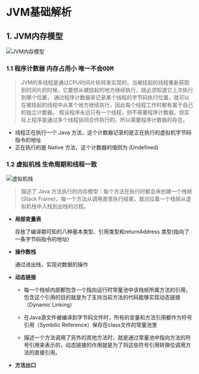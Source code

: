 # JVM基础解析
## 1. JVM内存模型
![JVM内存模型](https://user-images.githubusercontent.com/28483207/117580841-7d12e600-b12c-11eb-9e4a-abef00f33df4.png)
### 1.1 程序计数器  <kbd>内存占用小</kbd> <kbd>唯一不会OOM</kbd>
> JVM的多线程是通过CPU时间片轮转来实现的，当被挂起的线程重新获取到时间片的时候，它要想从被挂起的地方继续执行，就必须知道它上次执行到哪个位置，
> 通过程序计数器来记录某个线程的字节码执行位置，就可以在被挂起的线程中从某个地方继续执行，因此每个线程工作时都有属于自己的独立计数器。
> 假设程序永远只有一个线程，则不需要程序计数器，但实际上程序是通过多个线程协同合作执行的，所以需要程序计数器的存在。
- 线程正在执行一个 Java 方法，这个计数器记录的是正在执行的虚拟机字节码指令的地址
- 正在执行的是 Native 方法，这个计数器的值则为 (Undefined)
### 1.2 虚拟机栈  <kbd>生命周期和线程一致</kbd>
![虚拟机栈](https://user-images.githubusercontent.com/28483207/117582915-f57ea480-b136-11eb-8d3d-59fdcbffffd4.png)
> 描述了 Java 方法执行的内存模型：每个方法在执行时都会床创建一个栈帧(Stack Frame)，每一个方法从调用直至执行结束，就对应着一个栈帧从虚拟机栈中入栈到出栈的过程。
- **局部变量表**

  存放了编译期可知的八种基本类型、引用类型和returnAddress 类型(指向了一条字节码指令的地址)
- **操作数栈**

  通过进出栈，实现对数据的操作
- **动态链接**

  - 每一个栈帧内部都包含一个指向运行时常量池中该栈帧所属方法的引用，包含这个引用的目的就是为了支持当前方法的代码能够实现动态链接（Dynamic Linking）
  
  - 在Java源文件被编译到字节码文件时，所有的变量和方法引用都作为符号引用（Symbilic Reference）保存在class文件的常量池里
  
  - 描述一个方法调用了另外的其他方法时，就是通过常量池中指向方法的符号引用来表示的，动态链接的作用就是为了将这些符号引用转换位调用方法的直接引用。
- **方法出口**
